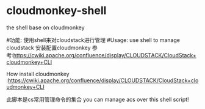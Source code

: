 # cloudmonkey-shell
the shell base on cloudmonkey


#功能: 使用shell来对cloudstack进行管理
#Usage: use shell to manage cloudstack
安装配置cloudmonkey 参考:https://cwiki.apache.org/confluence/display/CLOUDSTACK/CloudStack+cloudmonkey+CLI

How install cloudmonkey :https://cwiki.apache.org/confluence/display/CLOUDSTACK/CloudStack+cloudmonkey+CLI

此脚本是cs常用管理命令的集合
you can manage acs over this shell script!



